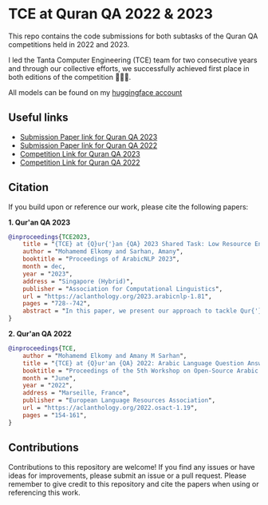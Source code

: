 # TCE at Quran QA 2022 & 2023
This repo contains the code submissions for both subtasks of the Quran QA competitions held in 2022 and 2023.

I led the Tanta Computer Engineering (TCE) team for two consecutive years and through our collective efforts,
we successfully achieved first place in both editions of the competition 🥇🥇🥇.

All models can be found on my [huggingface account](https://huggingface.co/MatMulMan)
## Useful links
- [Submission Paper link for Quran QA 2023](https://aclanthology.org/2023.arabicnlp-1.81/)
- [Submission Paper link for Quran QA 2022](https://arxiv.org/abs/2206.01550)
- [Competition Link for Quran QA 2023](https://sites.google.com/view/quran-qa-2023/home?authuser=0)
- [Competition Link for Quran QA 2022](https://sites.google.com/view/quran-qa-2022)


## Citation

If you build upon or reference our work, please cite the following papers:

**1. Qur'an QA 2023**  
```bibtex
@inproceedings{TCE2023,
    title = "{TCE} at {Q}ur{'}an {QA} 2023 Shared Task: Low Resource Enhanced Transformer-based Ensemble Approach for Qur{'}anic {QA}",
    author = "Mohamemd Elkomy and Sarhan, Amany",
    booktitle = "Proceedings of ArabicNLP 2023",
    month = dec,
    year = "2023",
    address = "Singapore (Hybrid)",
    publisher = "Association for Computational Linguistics",
    url = "https://aclanthology.org/2023.arabicnlp-1.81",
    pages = "728--742",
    abstract = "In this paper, we present our approach to tackle Qur{'}an QA 2023 shared tasks A and B. To address the challenge of low-resourced training data, we rely on transfer learning together with a voting ensemble to improve prediction stability across multiple runs. Additionally, we employ different architectures and learning mechanisms for a range of Arabic pre-trained transformer-based models for both tasks. To identify unanswerable questions, we propose using a thresholding mechanism. Our top-performing systems greatly surpass the baseline performance on the hidden split, achieving a MAP score of 25.05{\%} for task A and a partial Average Precision (pAP) of 57.11{\%} for task B.",
}
```

**2. Qur'an QA 2022**  
```bibtex
@inproceedings{TCE,
    author = "Mohamemd Elkomy and Amany M Sarhan",
    title = "{TCE} at {Q}ur'an {QA} 2022: Arabic Language Question Answering Over Holy Qur'an Using a Post-Processed Ensemble of BERT-based Models",
    booktitle = "Proceedings of the 5th Workshop on Open-Source Arabic Corpora and Processing Tools with Shared Tasks on Qur'an QA and Fine-Grained Hate Speech Detection",
    month = "June",
    year = "2022",
    address = "Marseille, France",
    publisher = "European Language Resources Association",
    url = "https://aclanthology.org/2022.osact-1.19",
    pages = "154-161",
}
```

## Contributions

Contributions to this repository are welcome! If you find any issues or have ideas for improvements, please submit an issue or a pull request. Please remember to give credit to this repository and cite the papers when using or referencing this work.

